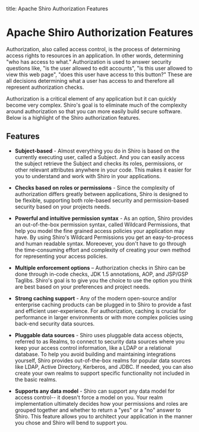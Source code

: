 title: Apache Shiro Authorization Features

# Apache Shiro Authorization Features

Authorization, also called access control, is the process of determining access rights to resources in an application.  In other words, determining "who has access to what."  Authorization is used to answer security questions like, "is the user allowed to edit accounts", "is this user allowed to view this web page", "does this user have access to this button?"  These are all decisions determining what a user has access to and therefore all represent authorization checks.

Authorization is a critical element of any application but it can quickly become very complex.  Shiro's goal is to eliminate much of the complexity around authorization so that you can more easily build secure software. Below is a highlight of the Shiro authorization features. 

## Features

*   **Subject-based** - Almost everything you do in Shiro is based on the currently executing user, called a Subject.  And you can easily access the subject retrieve the Subject and checks its roles, permissions, or other relevant attributes anywhere in your code.  This makes it easier for you to understand and work with Shiro in your applications.

*   **Checks based on roles or permissions** - Since the complexity of authorization differs greatly between applications, Shiro is designed to be flexible, supporting both role-based security and permission-based security based on your projects needs.

*   **Powerful and intuitive permission syntax** - As an option, Shiro provides an out-of-the-box permission syntax, called Wildcard Permissions, that help you model the fine grained access policies your application may have. By using Shiro's Wildcard Permissions you get an easy-to-process and human readable syntax.  Moreoever, you don't have to go through the time-consuming effort and complexity of creating your own method for representing your access policies.

*   **Multiple enforcement options** &#8211; Authorization checks in Shiro can be done through in-code checks, JDK 1.5 annotations, AOP, and JSP/GSP Taglibs.  Shiro's goal is to give you the choice to use the option you think are best based on your preferences and project needs.

*   **Strong caching support** - Any of the modern open-source and/or enterprise caching products can be plugged in to Shiro to provide a fast and efficient user-experience. For authorization, caching is crucial for performance in larger environments or with more complex policies using back-end security data sources.

*   **Pluggable data sources** - Shiro uses pluggable data access objects, referred to as Realms, to connect to security data sources where you keep your access control information, like a LDAP or a relational database.  To help you avoid building and maintaining integrations yourself, Shiro provides out-of-the-box realms for popular data sources like LDAP, Active Directory, Kerberos, and JDBC.  If needed, you can also create your own realms to support specific functionality not included in the basic realms.

*   **Supports any data model** - Shiro can support any data model for access control-- it doesn't force a model on you. Your realm implementation ultimately decides how your permissions and roles are grouped together and whether to return a "yes" or a "no" answer to Shiro.  This feature allows you to architect your application in the manner you chose and Shiro will bend to support you.
<input type="hidden" id="ghEditPage" value="authorization-features.md"></input>
